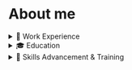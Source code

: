 # About me

<!--
**ivanjake/ivanjake** is a ✨ _special_ ✨ repository because its `README.md` (this file) appears on your GitHub profile.

Here are some ideas to get you started:

- 🔭 I’m currently working on ...
- 🌱 I’m currently learning ...
- 👯 I’m looking to collaborate on ...
- 🤔 I’m looking for help with ...
- 💬 Ask me about ...
- 📫 How to reach me: ...
- 😄 Pronouns: ...
- ⚡ Fun fact: ...
-->

<details>
<summary>💼 Work Experience</summary>

</details>

<details>
<summary>🎓 Education</summary>
  2018-2022 University of the Philippines Los Baños, _BS Statistics_
  2016-2018 First Asis Institute of Technology and Humanities, _Senior High School_
  2012-2016 Lipa City Science High School, _Junior High School_
</details>

<details>
<summary>🌱 Skills Advancement & Training</summary>

</details>
